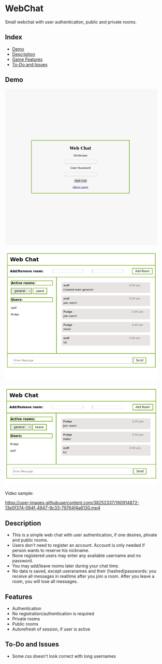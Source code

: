 # WebChat
Small webchat with user authentication, public and private rooms.


## Index
   - [Demo](#Demo "Goto Demo")
   - [Description](#Description "Goto Description")
   - [Game Features](#Features "Goto Features")
   - [To-Do and Issues](#To-Do-and-Issues "Goto ToDo-and-Issues")

## Demo
![alt text](https://github.com/DZykov/WebChat/blob/main/img/login.png)

![alt text](https://github.com/DZykov/WebChat/blob/main/img/chat1.png)

![alt text](https://github.com/DZykov/WebChat/blob/main/img/chat2.png)

Video sample:

https://user-images.githubusercontent.com/38252337/190914872-13e0f374-094f-4947-9c33-79764f4a6130.mp4

## Description
- This is a simple web chat with user authentication, if one desires, ptivate and public rooms.
- Users don't need to register an account. Account is only needed if person wants to reserve his nickname.
- None registered users may enter any available username and no password.
- You may add/leave rooms later during your chat time.
- No data is saved, except useranames and their (hashed)passwords: you receive all messages in realtime after you join a room. After you leave a room, you will lose all messages.

## Features
- Authentication
- No registration/authentication is required
- Private rooms
- Public rooms
- Autorefresh of session, if user is active

## To-Do and Issues
- Some css doesn't look correct with long usernames